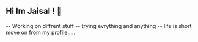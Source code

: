 ## Hi Im Jaisal ! 👋
 -- Working on diffrent stuff 
 -- trying evrything and anything
 -- life is short move on from my profile.....
 

















<!--
**JaiS99/Jais99** is a ✨ _special_ ✨ repository because its `README.md` (this file) appears on your GitHub profile.

Here are some ideas to get you started:

- 🔭 I’m currently working on my github profile
- 🌱 I’m currently learning DSA 
- 👯 I’m looking to collaborate on nothing yet
- 🤔 I’m looking for help with nothing yet
- 💬 Ask me about anything
- 📫 How to reach me: jaisalsrivastava@gmail.com
- 😄 Pronouns: He/Him/his
- ⚡ Fun fact: I run a YouTube Channel!
-->


